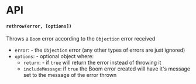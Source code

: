 # API

#### `rethrow(error, [options])`

 Throws a `Boom` error according to the `Objection` error received

 - `error`: - the `Objection` error (any other types of errors are just ignored)
 - `options`: - optional object where:
     - `return`: - if `true` will return the error instead of throwing it
     - `includeMessage`: if `true` the Boom error created will have it's message set to the message of the error thrown
